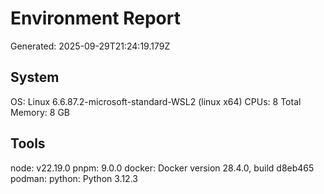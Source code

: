# Environment Report
Generated: 2025-09-29T21:24:19.179Z

## System
OS: Linux 6.6.87.2-microsoft-standard-WSL2 (linux x64)
CPUs: 8
Total Memory: 8 GB

## Tools
node: v22.19.0
pnpm: 9.0.0
docker: Docker version 28.4.0, build d8eb465
podman: 
python: Python 3.12.3

